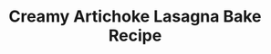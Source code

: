 ---
title: Creamy Artichoke Lasagna Bake Recipe 
source: Food Republic
source_url: http://www.foodrepublic.com/2011/12/06/creamy-artichoke-lasagna-bake-recipe
yield: 12
active_time: 50 minutes
total_time: 
tags: italian
image: /uploads/ArtichokeLasagna.jpg
ingredients: "<ul><li>9 sheets lasagna noodles, dry</li>
	<li>3 tablespoons olive oil</li>
	<li>2 9-ounce packages frozen artichoke hearts, thawed and halved lengthwise</li>
	<li>1/2 cup pine nuts</li>
	<li>4 cloves garlic, minced</li>
	<li>1 15-ounce carton ricotta cheese</li>
	<li>1 cup Parmesan cheese, finely shredded</li>
	<li>1 cup snipped fresh basil</li>
	<li>1 egg</li>
	<li>3/4 teaspoon salt</li>
	<li>1 cup chicken or vegetable broth</li>
	<li>1/4 cup all-purpose flour</li>
	<li>2 cups half-and-half or light cream</li></ul>"
instructions: "<ol><li>Preheat oven to 350°F. Cook lasagna noodles according to package directions; drain. Rinse with cold water; drain again. Place lasagna noodles in a single layer on a sheet of foil; set aside.</li>
	<li>In a large saucepan heat 2 tablespoons of the oil over medium heat. Add artichokes, pine nuts and half of the garlic. Cook for 2 to 3 minutes or until artichokes are tender, stirring frequently. Transfer to a large bowl.</li>
	<li>Stir in ricotta cheese, 1/2 cup of the Parmesan cheese, 1/2 cup of the basil, the egg and the salt.</li>
	<li>For sauce, in a small bowl combine broth and flour. In the same saucepan heat the remaining 1 tablespoon oil over medium heat.</li>
	<li>Add the remaining garlic; cook and stir until garlic is tender.</li>
	<li>Stir in flour mixture and half-and-half. Cook and stir until mixture is thickened and bubbly.</li>
	<li>Remove from heat. Stir in the remaining 1/2 cup basil.</li>
	<li>In a small bowl combine the mozzarella cheese and the remaining 1/2 cup Parmesan cheese.</li>
	<li>Spread about 1 cup of sauce evenly in an un greased 3-quart rectangular baking dish.</li>
	<li>Arrange three of the cooked lasagna noodles over the sauce in dish. Spread with one-third of the artichoke mixture and one-third of the remaining sauce. Sprinkle with 1/2 cup of the mozzarella mixture.</li>
	<li>Repeat layers two more times, starting with the noodles and ending with mozzarella mixture.</li>
	<li>Bake, uncovered, for 35 to 40 minutes or until edges are bubbly and top is lightly browned. Let stand for 15 minutes before serving.</li></ol>"
---